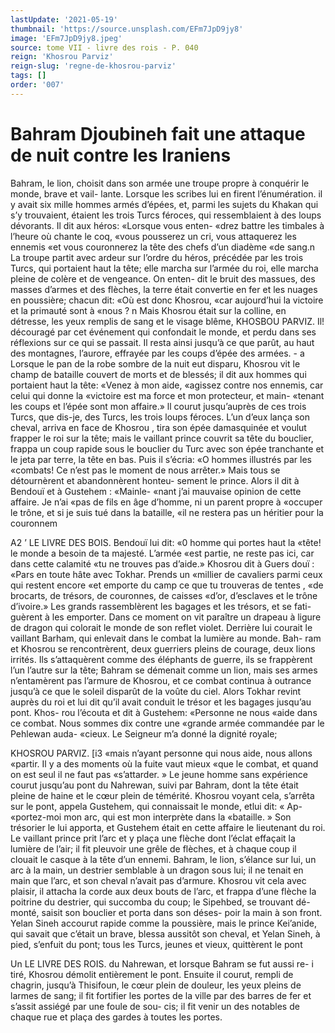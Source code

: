 ```yaml
---
lastUpdate: '2021-05-19'
thumbnail: 'https://source.unsplash.com/EFm7JpD9jy8'
image: 'EFm7JpD9jy8.jpeg'
source: tome VII - livre des rois - P. 040
reign: 'Khosrou Parviz'
reign-slug: 'regne-de-khosrou-parviz'
tags: []
order: '007'
---
```


# Bahram Djoubineh fait une attaque de nuit contre les Iraniens

Bahram, le lion, choisit dans son armée une troupe propre à conquérir le monde, brave et vail- lante. Lorsque les scribes lui en firent l’énumération.
il y avait six mille hommes armés d’épées, et, parmi
les sujets du Khakan qui s’y trouvaient, étaient les trois Turcs féroces, qui ressemblaient à des loups dévorants. Il dit aux héros: «Lorsque vous enten- «drez battre les timbales à l’heure où chante le coq, «vous pousserez un cri, vous attaquerez les ennemis «et vous couronnerez la tête des chefs d’un diadème
«de sang.n La troupe partit avec ardeur sur l’ordre
du héros, précédée par les trois Turcs, qui portaient
haut la tête; elle marcha sur l’armée du roi, elle marcha pleine de colère et de vengeance. On enten-
dit le bruit des massues, des masses d’armes et des flèches, la terre était convertie en fer et les nuages en poussière; chacun dit: «Où est donc Khosrou, «car aujourd’hui la victoire et la primauté sont à «nous ? n Mais Khosrou était sur la colline, en détresse, les yeux remplis de sang et le visage blême,
KHOSBOU PARVIZ. Il! découragé par cet événement qui confondait le
monde, et perdu dans ses réflexions sur ce qui se passait. Il resta ainsi jusqu’à ce que parût, au haut des montagnes, l’aurore, effrayée par les coups d’épée des armées. -
a Lorsque le pan de la robe sombre de la nuit eut disparu, Khosrou vit le champ de bataille couvert de morts et de blessés; il dit aux hommes qui portaient haut la tête: «Venez à mon aide, «agissez contre nos ennemis, car celui qui donne la «victoire est ma force et mon protecteur, et main- «tenant les coups et l’épée sont mon affaire.» ll
courut jusqu’auprès de ces trois Turcs, que dis-je,
des Turcs, les trois loups féroces. L’un d’eux lança
son cheval, arriva en face de Khosrou , tira son épée damasquinée et voulut frapper le roi sur la tête; mais le vaillant prince couvrit sa tête du bouclier, frappa un coup rapide sous le bouclier du Turc avec son épée tranchante et le jeta par terre, la tête en
bas. Puis il s’écria: «O hommes illustrés par les «combats! Ce n’est pas le moment de nous arrêter.» Mais tous se détournèrent et abandonnèrent honteu- sement le prince.
Alors il dit à Bendouï et à Gustehem : «Mainle- «nant j’ai mauvaise opinion de cette affaire. Je n’ai «pas de fils en âge d’homme, ni un parent propre à «occuper le trône, et si je suis tué dans la bataille, «il ne restera pas un héritier pour la couronnem

A2 ’ LE LIVRE DES BOIS.
Bendouï lui dit: «0 homme qui portes haut la «tête! le monde a besoin de ta majesté. L’armée
«est partie, ne reste pas ici, car dans cette calamité «tu ne trouves pas d’aide.» Khosrou dit à Guers
douï : «Pars en toute hâte avec Tokhar. Prends un «millier de cavaliers parmi ceux qui restent encore «et emporte du camp ce que tu trouveras de tentes , «de brocarts, de trésors, de couronnes, de caisses «d’or, d’esclaves et le trône d’ivoire.» Les grands rassemblèrent les bagages et les trésors, et se fati- guèrent à les emporter.
Dans ce moment on vit paraître un drapeau à ligure de dragon qui colorait le monde de son reflet violet. Derrière lui courait le vaillant Barham, qui enlevait dans le combat la lumière au monde. Bah- ram et Khosrou se rencontrèrent, deux guerriers pleins de courage, deux lions irrités. Ils s’attaquèrent comme des éléphants de guerre, ils se frappèrent
l’un l’autre sur la tête; Bahram se démenait comme
un lion, mais ses armes n’entamèrent pas l’armure
de Khosrou, et ce combat continua à outrance jusqu’à
ce que le soleil disparût de la voûte du ciel. Alors Tokhar revint auprès du roi et lui dit qu’il avait conduit le trésor et les bagages jusqu’au pont. Khos-
rou l’écouta et dit à Gustehem: «Personne ne nous
«aide dans ce combat. Nous sommes dix contre une «grande armée commandée par le Pehlewan auda- «cieux. Le Seigneur m’a donné la dignité royale;

KHOSROU PARVIZ. [i3 «mais n’ayant personne qui nous aide, nous allons
«partir. Il y a des moments où la fuite vaut mieux «que le combat, et quand on est seul il ne faut pas «s’attarder. » Le jeune homme sans expérience courut
jusqu’au pont du Nahrewan, suivi par Bahram, dont
la tête était pleine de haine et le cœur plein de témérité.
Khosrou voyant cela, s’arrêta sur le pont, appela Gustehem, qui connaissait le monde, etlui dit: « Ap- «portez-moi mon arc, qui est mon interprète dans la «bataille. » Son trésorier le lui apporta, et Gustehem était en cette affaire le lieutenant du roi. Le vaillant prince prit l’arc et y plaça une flèche dont l’éclat
effaçait la lumière de l’air; il fit pleuvoir une grêle
de flèches, et à chaque coup il clouait le casque à la tête d’un ennemi. Bahram, le lion, s’élance sur lui,
un arc à la main, un destrier semblable à un dragon sous lui; il ne tenait en main que l’arc, et son cheval n’avait pas d’armure. Khosrou vit cela avec plaisir, il attacha la corde aux deux bouts de l’arc,
et frappa d’une flèche la poitrine du destrier, qui succomba du coup; le Sipehbed, se trouvant dé- monté, saisit son bouclier et porta dans son déses- poir la main à son front. Yelan Sineh accourut rapide comme la poussière, mais le prince Kei’anide,
qui savait que c’était un brave, blessa aussitôt son cheval, et Yelan Sineh, à pied, s’enfuit du pont; tous les Turcs, jeunes et vieux, quittèrent le pont

Un LE LIVRE DES ROIS.
du Nahrewan, et lorsque Bahram se fut aussi re- i tiré, Khosrou démolit entièrement le pont. Ensuite
il courut, rempli de chagrin, jusqu’à Thisifoun, le
cœur plein de douleur, les yeux pleins de larmes de
sang; il fit fortifier les portes de la ville par des barres de fer et s’assit assiégé par une foule de sou-
cis; il fit venir un des notables de chaque rue et plaça des gardes à toutes les portes.

